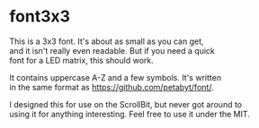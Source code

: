 # font3x3
This is a 3x3 font. It's about as small as you can get,  
and it isn't really even readable. But if you need a quick  
font for a LED matrix, this should work.  

It contains uppercase A-Z and a few symbols. It's written  
in the same format as https://github.com/petabyt/font/.  

I designed this for use on the ScrollBit, but never got around to  
using it for anything interesting. Feel free to use it under the MIT.  
